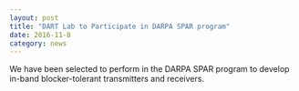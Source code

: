 ```yaml
---
layout: post
title: "DART Lab to Participate in DARPA SPAR program"
date: 2016-11-8
category: news
---
```

We have been selected to perform in the DARPA SPAR program to develop in-band blocker-tolerant transmitters and receivers. 
